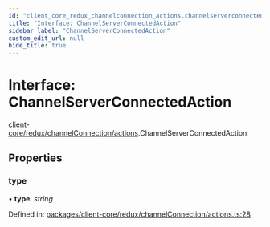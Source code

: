 ```yaml
---
id: "client_core_redux_channelconnection_actions.channelserverconnectedaction"
title: "Interface: ChannelServerConnectedAction"
sidebar_label: "ChannelServerConnectedAction"
custom_edit_url: null
hide_title: true
---
```


# Interface: ChannelServerConnectedAction

[client-core/redux/channelConnection/actions](../modules/client_core_redux_channelconnection_actions.md).ChannelServerConnectedAction

## Properties

### type

• **type**: *string*

Defined in: [packages/client-core/redux/channelConnection/actions.ts:28](https://github.com/xr3ngine/xr3ngine/blob/9d253dc38/packages/client-core/redux/channelConnection/actions.ts#L28)
